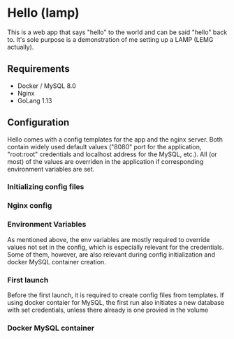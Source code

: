 # Hello (lamp)

This is a web app that says "hello" to the world and can be said "hello" back to. It's sole purpose is a demonstration of me setting up a LAMP (LEMG actually).

## Requirements
- Docker / MySQL 8.0
- Nginx
- GoLang 1.13

## Configuration
Hello comes with a config templates for the app and the nginx server. Both contain widely used default values ("8080" port for the application, "root:root" credentials and localhost address for the MySQL, etc.). All (or most) of the values are overriden in the application if corresponding environment variables are set.

### Initializing config files


### Nginx config

### Environment Variables
As mentioned above, the env variables are mostly required to override values not set in the config, which is especially relevant for the credentials. Some of them, however, are also relevant during config initialization and docker MySQL container creation.


### First launch
Before the first launch, it is required to create config files from templates. If using docker contaier for MySQL, the first run also initiates a new database with set credentials, unless there already is one provied in the volume

### Docker MySQL container

